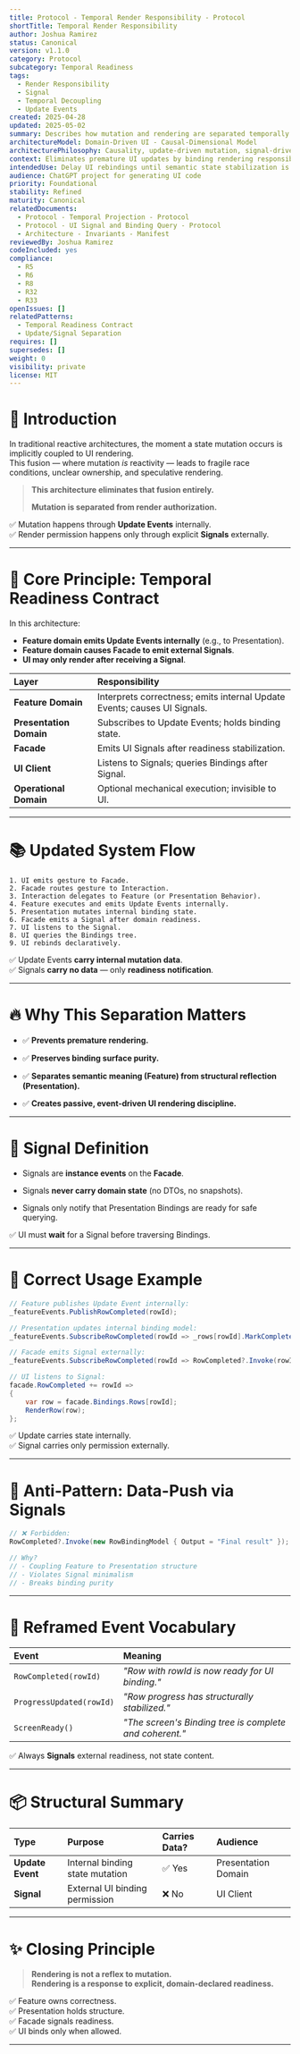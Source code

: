 ```yaml
---
title: Protocol - Temporal Render Responsibility - Protocol
shortTitle: Temporal Render Responsibility
author: Joshua Ramirez
status: Canonical
version: v1.1.0
category: Protocol
subcategory: Temporal Readiness
tags:
  - Render Responsibility
  - Signal
  - Temporal Decoupling
  - Update Events
created: 2025-04-28
updated: 2025-05-02
summary: Describes how mutation and rendering are separated temporally to ensure rendering only reflects fully coherent domain states, using internal Update Events and external UI Signals.
architectureModel: Domain-Driven UI - Causal-Dimensional Model
architecturePhilosophy: Causality, update-driven mutation, signal-driven readiness, and declarative rendering separate architectural concerns cleanly.
context: Eliminates premature UI updates by binding rendering responsibility strictly to domain readiness, separating internal Update Events from UI Signals.
intendedUse: Delay UI rebindings until semantic state stabilization is guaranteed by domain-driven Signals.
audience: ChatGPT project for generating UI code
priority: Foundational
stability: Refined
maturity: Canonical
relatedDocuments:
  - Protocol - Temporal Projection - Protocol
  - Protocol - UI Signal and Binding Query - Protocol
  - Architecture - Invariants - Manifest
reviewedBy: Joshua Ramirez
codeIncluded: yes
compliance:
  - R5
  - R6
  - R8
  - R32
  - R33
openIssues: []
relatedPatterns:
  - Temporal Readiness Contract
  - Update/Signal Separation
requires: []
supersedes: []
weight: 0
visibility: private
license: MIT
---
```


# 📘 Introduction

In traditional reactive architectures, the moment a state mutation occurs is implicitly coupled to UI rendering.  
This fusion — where mutation _is_ reactivity — leads to fragile race conditions, unclear ownership, and speculative rendering.

> **This architecture eliminates that fusion entirely.**
>
> **Mutation is separated from render authorization.**

✅ Mutation happens through **Update Events** internally.  
✅ Render permission happens only through explicit **Signals** externally.

---

# 🧭 Core Principle: Temporal Readiness Contract

In this architecture:

- **Feature domain emits Update Events internally** (e.g., to Presentation).
- **Feature domain causes Facade to emit external Signals**.
- **UI may only render after receiving a Signal**.

|Layer|Responsibility|
|:--|:--|
|**Feature Domain**|Interprets correctness; emits internal Update Events; causes UI Signals.|
|**Presentation Domain**|Subscribes to Update Events; holds binding state.|
|**Facade**|Emits UI Signals after readiness stabilization.|
|**UI Client**|Listens to Signals; queries Bindings after Signal.|
|**Operational Domain**|Optional mechanical execution; invisible to UI.|

---

# 📚 Updated System Flow

```plaintext
1. UI emits gesture to Facade.
2. Facade routes gesture to Interaction.
3. Interaction delegates to Feature (or Presentation Behavior).
4. Feature executes and emits Update Events internally.
5. Presentation mutates internal binding state.
6. Facade emits a Signal after domain readiness.
7. UI listens to the Signal.
8. UI queries the Bindings tree.
9. UI rebinds declaratively.
````

✅ Update Events **carry internal mutation data**.  
✅ Signals **carry no data** — only **readiness notification**.

---

# 🔥 Why This Separation Matters

- ✅ **Prevents premature rendering.**
    
- ✅ **Preserves binding surface purity.**
    
- ✅ **Separates semantic meaning (Feature) from structural reflection (Presentation).**
    
- ✅ **Creates passive, event-driven UI rendering discipline.**
    

---

# 📡 Signal Definition

- Signals are **instance events** on the **Facade**.
    
- Signals **never carry domain state** (no DTOs, no snapshots).
    
- Signals only notify that Presentation Bindings are ready for safe querying.
    

✅ UI must **wait** for a Signal before traversing Bindings.

---

# 💬 Correct Usage Example

```csharp
// Feature publishes Update Event internally:
_featureEvents.PublishRowCompleted(rowId);

// Presentation updates internal binding model:
_featureEvents.SubscribeRowCompleted(rowId => _rows[rowId].MarkCompleted());

// Facade emits Signal externally:
_featureEvents.SubscribeRowCompleted(rowId => RowCompleted?.Invoke(rowId));

// UI listens to Signal:
facade.RowCompleted += rowId =>
{
    var row = facade.Bindings.Rows[rowId];
    RenderRow(row);
};
```

✅ Update carries state internally.  
✅ Signal carries only permission externally.

---

# 🚫 Anti-Pattern: Data-Push via Signals

```csharp
// ❌ Forbidden:
RowCompleted?.Invoke(new RowBindingModel { Output = "Final result" });

// Why?
// - Coupling Feature to Presentation structure
// - Violates Signal minimalism
// - Breaks binding purity
```

---

# 🧠 Reframed Event Vocabulary

|Event|Meaning|
|:--|:--|
|`RowCompleted(rowId)`|_"Row with rowId is now ready for UI binding."_|
|`ProgressUpdated(rowId)`|_"Row progress has structurally stabilized."_|
|`ScreenReady()`|_"The screen's Binding tree is complete and coherent."_|

✅ Always **Signals** external readiness, not state content.

---

# 📦 Structural Summary

|Type|Purpose|Carries Data?|Audience|
|:--|:--|:--|:--|
|**Update Event**|Internal binding state mutation|✅ Yes|Presentation Domain|
|**Signal**|External UI binding permission|❌ No|UI Client|

---

# ✨ Closing Principle

> **Rendering is not a reflex to mutation.  
> Rendering is a response to explicit, domain-declared readiness.**

✅ Feature owns correctness.  
✅ Presentation holds structure.  
✅ Facade signals readiness.  
✅ UI binds only when allowed.

---